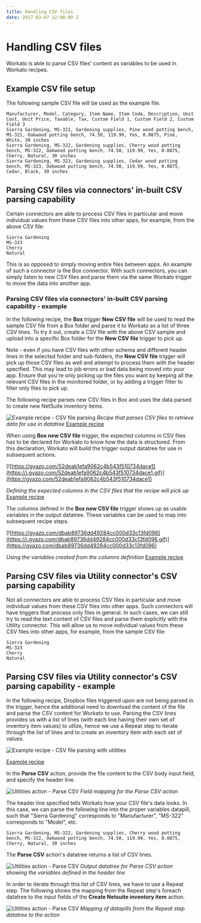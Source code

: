 ```yaml
---
title: Handling CSV files
date: 2017-03-07 22:00:00 Z
---
```


# Handling CSV files
Workato is able to parse CSV files' content as variables to be used in Workato recipes.

## Example CSV file setup
The following sample CSV file will be used as the example file.

```
Manufacturer, Model, Category, Item Name, Item Code, Description, Unit Cost, Unit Price, Taxable, Tax, Custom Field 1, Custom Field 2, Custom Field 3
Sierra Gardening, MS-321, Gardening supplies, Pine wood potting bench, MS-321, Oakwood potting bench, 74.50, 119.99, Yes, 0.0875, Pine, White, 30 inches
Sierra Gardening, MS-322, Gardening supplies, Cherry wood potting bench, MS-322, Oakwood potting bench, 74.50, 119.99, Yes, 0.0875, Cherry, Natural, 30 inches
Sierra Gardening, MS-323, Gardening supplies, Cedar wood potting bench, MS-323, Oakwood potting bench, 74.50, 119.99, Yes, 0.0875, Cedar, Black, 30 inches
```

## Parsing CSV files via connectors' in-built CSV parsing capability
Certain connectors are able to process CSV files in particular and move individual values from these CSV files into other apps, for example, from the above CSV file:
```
Sierra Gardening
MS-323
Cherry
Natural
```

This is as opposed to simply moving entire files between apps. An example of such a connector is the Box connector. With such connectors, you can simply listen to new CSV files and parse them via the same Workato trigger to move the data into another app.

### Parsing CSV files via connectors' in-built CSV parsing capability - example
In the following recipe, the **Box** trigger **New CSV file** will be used to read the sample CSV file from a Box folder and parse it to Workato as a list of three CSV lines. To try it out, create a CSV file with the above CSV sample and upload into a specific Box folder for the **New CSV file** trigger to pick up.

Note - even if you have CSV files with other schema and different header lines in the selected folder and sub-folders, the **New CSV file** trigger will pick up those CSV files as well and attempt to process them with the header specified. This may lead to job errors or bad data being moved into your app. Ensure that you're only picking up the files you want by keeping all the relevant CSV files in the monitored folder, or by adding a trigger filter to filter only files to pick up.

The following recipe parses new CSV files in Box and uses the data parsed to create new NetSuite inventory items.

![Example recipe - CSV file parsing](/assets/images/features/files-and-attachments/csv-file-parsing-recipe.png)
*Recipe that parses CSV files to retrieve data for use in datatree* [Example recipe](https://www.workato.com/recipes/485023)

When using **Box new CSV file** trigger, the expected columns in CSV files has to be declared for Workato to know how the data is structured. From this declaration, Workato will build the trigger output datatree for use in subsequent actions.

[![https://gyazo.com/52deab1efa9062c4b543f510734dace1](https://i.gyazo.com/52deab1efa9062c4b543f510734dace1.gif)](https://gyazo.com/52deab1efa9062c4b543f510734dace1)

*Defining the expected columns in the CSV files that the recipe will pick up* [Example recipe](https://www.workato.com/recipes/485023)

The columns defined in the **Box new CSV file** trigger shows up as usable variables in the output datatree. These variables can be used to map into subsequent recipe steps.

[![https://gyazo.com/dbab89736dd49284cc000d33c13fd096](https://i.gyazo.com/dbab89736dd49284cc000d33c13fd096.gif)](https://gyazo.com/dbab89736dd49284cc000d33c13fd096)

*Using the variables created from the columns definition* [Example recipe](https://www.workato.com/recipes/485023)

## Parsing CSV files via Utility connector's CSV parsing capability
Not all connectors are able to process CSV files in particular and move individual values from these CSV files into other apps. Such connectors will have triggers that process only files in general. In such cases, we can still try to read the text content of CSV files and parse them explicitly with the Utility connector. This will allow us to move individual values from these CSV files into other apps, for example, from the sample CSV file:

```
Sierra Gardening
MS-323
Cherry
Natural
```

## Parsing CSV files via Utility connector's CSV parsing capability - example
In the following recipe, Dropbox files triggered upon are not being parsed in the trigger, hence the additional need to download the content of the file and parse the CSV content for Workato to use. Parsing the CSV lines provides us with a list of lines (with each line having their own set of inventory item values) to utlize, hence we use a Repeat step to iterate through the list of lines and to create an inventory item with each set of values.

![Example recipe - CSV file parsing with utilities](/assets/images/features/files-and-attachments/utilitites-parse-csv-example-recipe.png)

[Example recipe](https://www.workato.com/recipes/492685)

In the **Parse CSV** action, provide the file content to the CSV body input field, and specify the header line.

![Utilities action - Parse CSV](/assets/images/features/files-and-attachments/parse-csv-utilities-step.png)
*Field mapping for the Parse CSV action*

The header line specified tells Workato how your CSV file's data looks. In this case, we can parse the following line into the proper variables datapill, such that "Sierra Gardening" corresponds to "Manufacturer", "MS-322" corresponds to "Model", etc.

```
Sierra Gardening, MS-322, Gardening supplies, Cherry wood potting bench, MS-322, Oakwood potting bench, 74.50, 119.99, Yes, 0.0875, Cherry, Natural, 30 inches
```

The **Parse CSV** action's datatree returns a list of CSV lines.

![Utilities action - Parse CSV](/assets/images/features/files-and-attachments/parse-csv-output-datatree.png)
*Output datatree for Parse CSV action showing the variables defined in the header line*

In order to iterate through this list of CSV lines, we have to use a Repeat step. The following shows the mapping from the Repeat step's foreach datatree to the input fields of the **Create Netsuite inventory item** action.

![Utilities action - Parse CSV](/assets/images/features/files-and-attachments/parse-csv-mapping.png)
*Mapping of datapills from the Repeat step datatree to the action*
